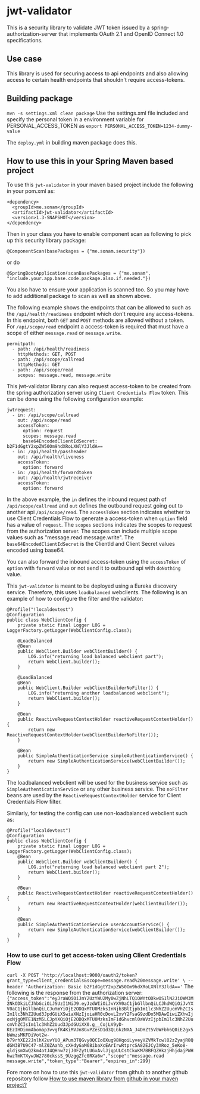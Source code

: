 # jwt-validator
This is a security library to validate JWT token issued by a spring-authorization-server that implements OAuth 2.1 and OpenID Connect 1.0 specifications.

## Use case
This library is used for securing access to api endpoints and also allowing access to certain health endpoints that shouldn't require access-tokens.

 ## Building package
 `mvn -s settings.xml clean package`
 Use the settings.xml file included and specify the personal token in a environment variable for PERSONAL_ACCESS_TOKEN as `export PERSONAL_ACCESS_TOKEN=1234-dummy-value`
 
 The `deploy.yml` in building maven package does this.
 
## How to use this in your Spring Maven based project
To use this `jwt-validator` in your maven based project include the following in your pom.xml as:
```
<dependency>
  <groupId>me.sonam</groupId>
  <artifactId>jwt-validator</artifactId>
  <version>1.3-SNAPSHOT</version>
</dependency>
```

Then in your class you have to enable component scan as following to pick up this security library package:

``` 
@ComponentScan(basePackages = {"me.sonam.security"})
```

or do

```
@SpringBootApplication(scanBasePackages = {"me.sonam", "include.your.app.base.code.package.also.if.needed."})
```

You also have to ensure your application is scanned too.  So you may have to add additional package to scan as well as shown above.

The following example shows the endpoints that can be allowed to such as the
`/api/health/readiness` endpoint which don't require any access-tokens.  In this endpoint, both `GET` and `POST` methods are allowed without a token.  
For `/api/scope/read` endpoint a access-token is required that must have a scope of either
`message.read` or `message.write`.

```
permitpath:
  - path: /api/health/readiness
    httpMethods: GET, POST
  - path: /api/scope/callread
    httpMethods: GET
  - path: /api/scope/read
    scopes: message.read, message.write    
```

This jwt-validator library can also request access-token to be created from the spring authorization server using `Client Credentials Flow` token.  This can be done
using the following configuration example:

```
jwtrequest:
  - in: /api/scope/callread
    out: /api/scope/read
    accessToken:
      option: request
      scopes: message.read
      base64EncodedClientIdSecret: b2F1dGgtY2xpZW50Om9hdXRoLXNlY3JldA==
  - in: /api/health/passheader
    out: /api/health/liveness
    accessToken:
      option: forward
  - in: /api/health/forwardtoken
    out: /api/health/jwtreceiver
    accessToken:
      option: forward
```
In the above example, the `in` defines the inbound request path of `/api/scope/callread` and `out` defines the outbound request going out to another api `/api/scope/read`. The `accessToken` section indicates whether to use Client Credentials Flow to generate a access-token when `option` field has a value of `request`.  The `scopes` sections indicates the scopes to request from the authorization server.  The scopes can include multiple scope values such as "message.read message.write".
The `base64EncodedClientIdSecret` is the ClientId and Client Secret values encoded using base64.

You can also forward the inbound access-token using the `accessToken` of `option` with `forward` value or not send it to outbound api with `doNothing` value.

This `jwt-validator` is meant to be deployed using a Eureka discovery service.  Therefore, this uses `loadbalanced` webclients.  The following is an example of how to configure the filter and the validator:
```
@Profile("!localdevtest")
@Configuration
public class WebClientConfig {
    private static final Logger LOG = LoggerFactory.getLogger(WebClientConfig.class);
    
    @LoadBalanced
    @Bean
    public WebClient.Builder webClientBuilder() {
        LOG.info("returning load balanced webclient part");
        return WebClient.builder();
    }
    
    @LoadBalanced
    @Bean
    public WebClient.Builder webClientBuilderNoFilter() {
        LOG.info("returning another loadbalanced webclient");
        return WebClient.builder();
    }

    @Bean
    public ReactiveRequestContextHolder reactiveRequestContextHolder() {
        return new ReactiveRequestContextHolder(webClientBuilderNoFilter());
    }

    @Bean
    public SimpleAuthenticationService simpleAuthenticationService() {
        return new SimpleAuthenticationService(webClientBuilder());
    }
}
```
The loadbalanced webclient will be used for the business service such as `SimpleAuthenticationService` or any other business service.  The `noFilter` beans are used by the `ReactiveRequestContextHolder` service for Client Credentials Flow filter.

Similarly, for testing the config can use non-loadbalanced webclient such as:
```
@Profile("localdevtest")
@Configuration
public class WebClientConfig {
    private static final Logger LOG = LoggerFactory.getLogger(WebClientConfig.class);
    @Bean
    public WebClient.Builder webClientBuilder() {
        LOG.info("returning load balanced webclient part 2");
        return WebClient.builder();
    }

    @Bean
    public ReactiveRequestContextHolder reactiveRequestContextHolder() {
        return new ReactiveRequestContextHolder(webClientBuilder());
    }

    @Bean
    public SimpleAuthenticationService userAccountService() {
        return new SimpleAuthenticationService(webClientBuilder());
    }
}
```

### How to use curl to get access-token using Client Credentials Flow
`curl -X POST 'http://localhost:9000/oauth2/token?grant_type=client_credentials&scope=message.read%20message.write' \
--header 'Authorization: Basic b2F1dGgtY2xpZW50Om9hdXRoLXNlY3JldA=='`
The following is the response from the authorization server:
`
{"access_token":"eyJraWQiOiJmY2UzYWU2My0wZjNhLTQ1OWYtODkwOS1lN2JiOWM3M2NkODkiLCJhbGciOiJSUzI1NiJ9.eyJzdWIiOiJvYXV0aC1jbGllbnQiLCJhdWQiOiJvYXV0aC1jbGllbnQiLCJuYmYiOjE2ODQxMTU0MzksInNjb3BlIjpbIm1lc3NhZ2UucmVhZCIsIm1lc3NhZ2Uud3JpdGUiXSwiaXNzIjoiaHR0cDovL2xvY2FsaG9zdDo5MDAwIiwiZXhwIjoxNjg0MTE1NzM5LCJpYXQiOjE2ODQxMTU0MzksImF1dGhvcml0aWVzIjpbIm1lc3NhZ2UucmVhZCIsIm1lc3NhZ2Uud3JpdGUiXX0.g__CojLV9yD-KEzIHDimmAbomap3vvgfK4KiMVJn8GvPZesD1d3QLGkzNXA_J4DHZt5VbWFbh6Q0iE2gx5bWmzsMKFDiVot2w-b79rhXE22JnlhX2uvYUO_APum3TQGvy0QCIoOXug98HqoiLyveyVZVMkTcwlO2zZyajR8QdGN3B7U9C47-mlZ0ZAahb_cXHdyGaM68ibaXcEArIrwRtprcSA82EJCy3XRoz_5eKo8-qldjsmXwQ2km4otJ4QHnw7zjJ0FZytLUGxAvlJjqpULCstCkuKM7BBFQZHkzjHhjdajPWHhwzTmKTXywJW2780ckssS_9UzggZfc0RXa6w","scope":"message.read message.write","token_type":"Bearer","expires_in":299}`



Fore more on how to use this `jwt-validator` from github to another github repository follow [How to use maven library from github in your maven project?](https://sonamsamdupkhangsar.github.io/pulling-down-github-maven-library/)

